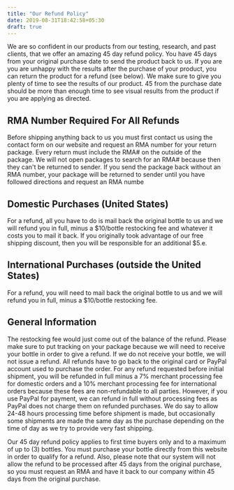 ```yaml
---
title: "Our Refund Policy"
date: 2019-08-31T18:42:58+05:30
draft: true
---
```


We are so confident in our products from our testing, research, and past clients, that we offer an amazing 45 day refund policy. You have 45 days from your original purchase date to send the product back to us. If you are you are unhappy with the results after the purchase of your product, you can return the product for a refund (see below). We make sure to give you plenty of time to see the results of our product. 45 from the purchase date should be more than enough time to see visual results from the product if you are applying as directed.

## RMA Number Required For All Refunds

Before shipping anything back to us you must first contact us using the contact form on our website and request an RMA number for your return package. Every return must include the RMA# on the outside of the package. We will not open packages to search for an RMA# because then they can't be returned to sender. If you send the package back without an RMA number, your package will be returned to sender until you have followed directions and request an RMA numbe

## Domestic Purchases (United States)

For a refund, all you have to do is mail back the original bottle to us and we will refund you in full, minus a $10/bottle restocking fee and whatever it costs you to mail it back. If you originally took advantage of our free shipping discount, then you will be responsible for an additional $5.e.

## International Purchases (outside the United States)

For a refund, you will need to mail back the original bottle to us and we will refund you in full, minus a $10/bottle restocking fee.

## General Information

The restocking fee would just come out of the balance of the refund. Please make sure to put tracking on your package because we will need to receive your bottle in order to give a refund. If we do not receive your bottle, we will not issue a refund. All refunds have to go back to the original card or PayPal account used to purchase the order. For any refund requested before initial shipment, you will be refunded in full minus a 7% merchant processing fee for domestic orders and a 10% merchant processing fee for international orders because these fees are non-refundable to all parties. However, if you use PayPal for payment, we can refund in full without processing fees as PayPal does not charge them on refunded purchases. We do say to allow 24-48 hours processing time before shipment is made, but occasionally some shipments are made the same day as the purchase depending on the time of day as we try to provide very fast shipping.

Our 45 day refund policy applies to first time buyers only and to a maximum of up to (3) bottles. You must purchase your bottle directly from this website in order to qualify for a refund. Also, please note that our system will not allow the refund to be processed after 45 days from the original purchase, so you must request an RMA and have it back to our company within 45 days from the original purchase.


